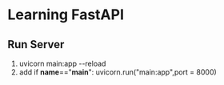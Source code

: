 # Learning FastAPI

## Run Server

1. uvicorn main:app --reload
2. add
   if  __name__=="__main__":
        uvicorn.run("main:app",port = 8000)
